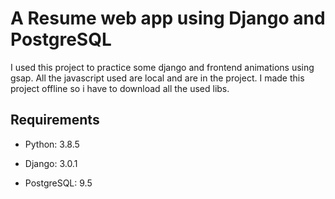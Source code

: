 # A Resume web app using Django and PostgreSQL

I used this project to practice some django and frontend animations using gsap.
All the javascript used are local and are in the project. I made this project offline so 
i have to download all the used libs.

## Requirements

- Python: 3.8.5

- Django: 3.0.1

- PostgreSQL: 9.5
